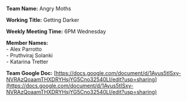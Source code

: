 **Team Name:** Angry Moths  

**Working Title:** Getting Darker  

**Weekly Meeting Time:** 6PM Wednesday  

**Member Names:**  
    - Alex Parrotto  
    - Pruthviraj Solanki  
    - Katarina Tretter  
    
**Team Google Doc:** [https://docs.google.com/document/d/1Ayus5tISxy-NVRAzQoaamTHXDRYHsjYG5Cno32540LI/edit?usp=sharing](https://docs.google.com/document/d/1Ayus5tISxy-NVRAzQoaamTHXDRYHsjYG5Cno32540LI/edit?usp=sharing)
